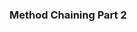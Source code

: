 ### Method Chaining Part 2


[](https://github.com/sudhansu-sek-panda/QSpider_Tutorial/blob/main/Core%20Java/class43/Note/Test.java)



[]() []() 





